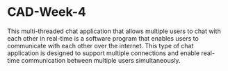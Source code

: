# CAD-Week-4

This multi-threaded chat application that allows multiple users to chat with each other in real-time is a software program that enables users to communicate with each other over the internet. This type of chat application is designed to support multiple connections and enable real-time communication between multiple users simultaneously.

